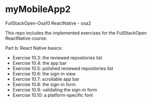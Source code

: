 # myMobileApp2
FullStackOpen-Osa10 ReactNative - osa2

This repo includes the implemented exercises for the FullStackOpen ReactNative course:

Part b: React Native basics:
- Exercise 10.3: the reviewed repositories list
- Exercise 10.4: the app bar
- Exercise 10.5: polished reviewed repositories list
- Exercise 10.6: the sign-in view
- Exercise 10.7: scrollable app bar
- Exercise 10.8: the sign-in form
- Exercise 10.9: validating the sign-in form
- Exercise 10.10: a platform-specific font
